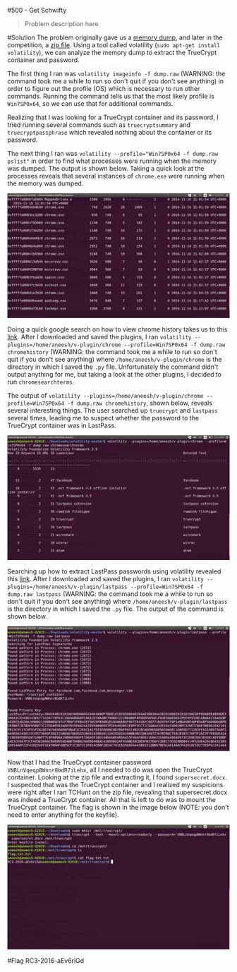 #500 - Get Schwifty
> Problem description here

#Solution
The problem originally gave us a [memory dump](https://drive.google.com/file/d/0Bw7N3lAmY5PCUWExQUJVZGVySXc/view), and later in the competition, a [zip file](https://raw.githubusercontent.com/Alaska47/RC3CTF-2016-Writeups/master/forensics/500-Get-Schwifty/supersecret.zip). Using a tool called volatility (`sudo apt-get install volatility`), we can analyze the memory dump to extract the TrueCrypt container and password.

The first thing I ran was `volatility imageinfo -f dump.raw` (WARNING: the command took me a while to run so don't quit if you don't see anything) in order to figure out the profile (OS) which is necessary to run other commands. Running the command tells us that the most likely profile is `Win7SP0x64`, so we can use that for additional commands.

Realizing that I was looking for a TrueCrypt container and its password, I tried running several commands such as `truecryptsummary` and `truecryptpassphrase` which revealed nothing about the container or its password.

The next thing I ran was `volatility --profile="Win7SP0x64 -f dump.raw pslist"` in order to find what processes were running when the memory was dumped. The output is shown below. Taking a quick look at the processes reveals that several instances of `chrome.exe` were running when the memory was dumped.

![pslist.png](https://raw.githubusercontent.com/Alaska47/RC3CTF-2016-Writeups/master/forensics/500-Get-Schwifty/pslist.png)

Doing a quick google search on how to view chrome history takes us to this [link](http://blog.superponible.com/2014/08/31/volatility-plugin-chrome-history/). After I downloaded and saved the plugins, I ran `volatility --plugins=/home/aneesh/v-plugin/chrome --profile=Win7SP0x64 -f dump.raw chromehistory` (WARNING: the command took me a while to run so don't quit if you don't see anything) where `/home/aneesh/v-plugin/chrome` is the directory in which I saved the `.py` file. Unfortunately the command didn't output anything for me, but taking a look at the other plugins, I decided to run `chromesearchterms`. 

The output of `volatility --plugins=/home/aneesh/v-plugin/chrome --profile=Win7SP0x64 -f dump.raw chromehistory`, shown below, reveals several interesting things. The user searched up `truecrypt` and `lastpass` several times, leading me to suspect whether the password to the TrueCrypt container was in LastPass.

![chrome_extension.png](https://raw.githubusercontent.com/Alaska47/RC3CTF-2016-Writeups/master/forensics/500-Get-Schwifty/chrome_extension.png)

Searching up how to extract LastPass passwords using volatility revealed this [link](https://techanarchy.net/2016/10/extracting-lastpass-site-credentials-from-memory/). After I downloaded and saved the plugins, I ran `volatility --plugins=/home/aneesh/v-plugin/lastpass --profile=Win7SP0x64 -f dump.raw lastpass` (WARNING: the command took me a while to run so don't quit if you don't see anything) where `/home/aneesh/v-plugin/lastpass` is the directory in which I saved the `.py` file. The output of the command is shown below.

![lastpass.png](https://raw.githubusercontent.com/Alaska47/RC3CTF-2016-Writeups/master/forensics/500-Get-Schwifty/lastpass.png)

Now that I had the TrueCrypt container password `VNBLnVqeqpBWnnr8bdR7iLehx`, all I needed to do was open the TrueCrypt container. Looking at the zip file and extracting it, I found `supersecret.docx`. I suspected that was the TrueCrypt container and I realized my suspicions were right after I ran TCHunt on the zip file, revealing that supersecret.docx was indeed a TrueCrypt container. All that is left to do was to mount the TrueCrypt container. The flag is shown in the image below (NOTE: you don't need to enter anything for the keyfile).

![flag.png](https://raw.githubusercontent.com/Alaska47/RC3CTF-2016-Writeups/master/forensics/500-Get-Schwifty/flag.png)

#Flag
RC3-2016-aEv6riGd
